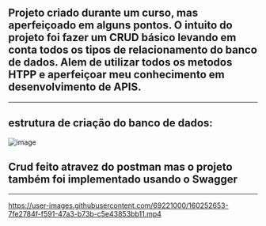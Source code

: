 <h2>Projeto criado durante um curso, mas aperfeiçoado em alguns pontos. O intuito do projeto foi fazer um CRUD básico levando em conta todos os tipos de relacionamento do banco de dados. Alem de utilizar todos os metodos HTPP e aperfeiçoar meu conhecimento em desenvolvimento de APIS.</h2>


<hr>

<h2>estrutura de criação do banco de dados:</h2>

![image](https://user-images.githubusercontent.com/69221000/160252611-938be76e-7b06-40aa-9ca9-9714a626218c.png)




<h2>Crud feito atravez do postman mas o projeto também foi implementado usando o Swagger</h2>



<hr>

https://user-images.githubusercontent.com/69221000/160252653-7fe2784f-f591-47a3-b73b-c5e43853bb11.mp4

